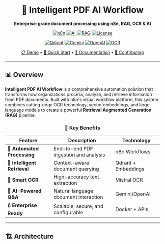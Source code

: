 <div align="center">

# 🤖 Intelligent PDF AI Workflow

**Enterprise-grade document processing using n8n, RAG, OCR & AI**

[![n8n](https://img.shields.io/badge/n8n-FF6D5A?style=for-the-badge&logo=n8n&logoColor=white)](https://n8n.io/)
[![AI](https://img.shields.io/badge/AI-Powered-blue?style=for-the-badge)](https://github.com/Mic52M/Intelligent-PDF-AI-Workflow-n8n-RAG-OCR-Gemini-)
[![RAG](https://img.shields.io/badge/RAG-Enabled-green?style=for-the-badge)](https://github.com/Mic52M/Intelligent-PDF-AI-Workflow-n8n-RAG-OCR-Gemini-)
[![License](https://img.shields.io/badge/License-MIT-yellow?style=for-the-badge)](LICENSE)

[![Qdrant](https://img.shields.io/badge/Qdrant-Vector_DB-red?style=flat-square&logo=data:image/svg+xml;base64,PHN2ZyB3aWR0aD0iMjQiIGhlaWdodD0iMjQiIHZpZXdCb3g9IjAgMCAyNCAyNCIgZmlsbD0ibm9uZSIgeG1sbnM9Imh0dHA6Ly93d3cudzMub3JnLzIwMDAvc3ZnIj4KPHBhdGggZD0iTTEyIDJMMjIgN1YxN0wxMiAyMkwyIDE3VjdMMTIgMloiIGZpbGw9IiNGRjAwMDAiLz4KPHN2Zz4K)](https://qdrant.tech/)
[![Gemini](https://img.shields.io/badge/Google-Gemini-4285F4?style=flat-square&logo=google&logoColor=white)](https://ai.google.dev/)
[![OpenAI](https://img.shields.io/badge/OpenAI-412991?style=flat-square&logo=openai&logoColor=white)](https://openai.com/)
[![OCR](https://img.shields.io/badge/Mistral-OCR-orange?style=flat-square)](https://mistral.ai/)

[📋 Demo](#-demo) • [🚀 Quick Start](#-quick-start) • [📖 Documentation](#-documentation) • [🤝 Contributing](#-contributing)

</div>

---

## 📊 Overview

**Intelligent PDF AI Workflow** is a comprehensive automation solution that transforms how organizations process, analyze, and retrieve information from PDF documents. Built with n8n's visual workflow platform, this system combines cutting-edge OCR technology, vector embeddings, and large language models to create a powerful **Retrieval Augmented Generation (RAG)** pipeline.

<div align="center">

### 🎯 Key Benefits

| Feature | Description | Technology |
|---------|-------------|------------|
| 🔄 **Automated Processing** | End-to-end PDF ingestion and analysis | n8n Workflows |
| 🧠 **Intelligent Retrieval** | Context-aware document querying | Qdrant + Embeddings |
| 📝 **Smart OCR** | High-accuracy text extraction | Mistral OCR |
| 💬 **AI-Powered Q&A** | Natural language document interaction | Gemini/OpenAI |
| 🔒 **Enterprise Ready** | Scalable, secure, and configurable | Docker + APIs |

</div>

---

## 🏗️ Architecture

